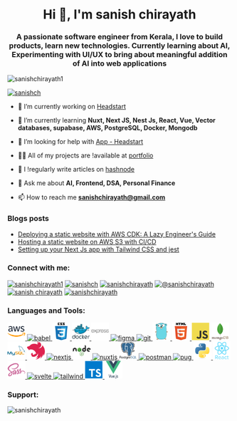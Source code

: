 <h1 align="center">Hi 👋, I'm sanish chirayath</h1>
<h3 align="center">A passionate software engineer from Kerala, I love to build products, learn new technologies. Currently learning about AI, Experimenting with UI/UX to bring about  meaningful addition of AI into web applications</h3>

<p align="left"> <img src="https://komarev.com/ghpvc/?username=sanishchirayath1&label=Profile%20views&color=0e75b6&style=flat" alt="sanishchirayath1" /> </p>

<p align="left"> <a href="https://twitter.com/sanishch" target="blank"><img src="https://img.shields.io/twitter/follow/sanishch?logo=twitter&style=for-the-badge" alt="sanishch" /></a> </p>

- 🔭 I’m currently working on [Headstart](https://waitlist.hstart.in/)

- 🌱 I’m currently learning **Nuxt, Next JS, Nest Js, React, Vue, Vector databases, supabase, AWS, PostgreSQL, Docker, Mongodb**

- 🤝 I’m looking for help with [App - Headstart](https://github.com/app-headstart)

- 👨‍💻 All of my projects are !available at [portfolio](https://portfolio.hstart.in)

- 📝 I !regularly write articles on [hashnode](https://hashnode.com/@SanishChirayath)

- 💬 Ask me about **AI, Frontend, DSA, Personal Finance**

- 📫 How to reach me **sanishchirayath@gmail.com**

### Blogs posts
<!-- BLOG-POST-LIST:START -->
- [Deploying a static website with AWS CDK: A Lazy Engineer&#39;s Guide](https://sanishchirayath.hashnode.dev/automate-aws-infrastructure-deployment-with-aws-cdk-a-lazy-engineers-guide)
- [Hosting a static website on AWS S3 with CI/CD](https://sanishchirayath.hashnode.dev/hosting-a-static-website-on-aws-s3-with-cicd)
- [Setting up your Next Js app with Tailwind CSS and jest](https://sanishchirayath.hashnode.dev/setting-up-your-next-js-app-with-tailwind-css-and-jest)
<!-- BLOG-POST-LIST:END -->

<h3 align="left">Connect with me:</h3>
<p align="left">
<a href="https://dev.to/sanishchirayath1" target="blank"><img align="center" src="https://raw.githubusercontent.com/rahuldkjain/github-profile-readme-generator/master/src/images/icons/Social/devto.svg" alt="sanishchirayath1" height="30" width="40" /></a>
<a href="https://twitter.com/sanishch" target="blank"><img align="center" src="https://raw.githubusercontent.com/rahuldkjain/github-profile-readme-generator/master/src/images/icons/Social/twitter.svg" alt="sanishch" height="30" width="40" /></a>
<a href="https://linkedin.com/in/sanishchirayath" target="blank"><img align="center" src="https://raw.githubusercontent.com/rahuldkjain/github-profile-readme-generator/master/src/images/icons/Social/linked-in-alt.svg" alt="sanishchirayath" height="30" width="40" /></a>
<!-- <a href="https://fb.com/san" target="blank"><img align="center" src="https://raw.githubusercontent.com/rahuldkjain/github-profile-readme-generator/master/src/images/icons/Social/facebook.svg" alt="san" height="30" width="40" /></a>
<a href="https://instagram.com/sanish_sunny_" target="blank"><img align="center" src="https://raw.githubusercontent.com/rahuldkjain/github-profile-readme-generator/master/src/images/icons/Social/instagram.svg" alt="sanish_sunny_" height="30" width="40" /></a> -->
<a href="https://hashnode.com/@sanishchirayath" target="blank"><img align="center" src="https://raw.githubusercontent.com/rahuldkjain/github-profile-readme-generator/master/src/images/icons/Social/hashnode.svg" alt="@sanishchirayath" height="30" width="40" /></a>
<!-- <a href="https://medium.com/@sanishchirayath" target="blank"><img align="center" src="https://raw.githubusercontent.com/rahuldkjain/github-profile-readme-generator/master/src/images/icons/Social/medium.svg" alt="@sanishchirayath" height="30" width="40" /></a> -->
<a href="https://www.youtube.com/c/sanish chirayath" target="blank"><img align="center" src="https://raw.githubusercontent.com/rahuldkjain/github-profile-readme-generator/master/src/images/icons/Social/youtube.svg" alt="sanish chirayath" height="30" width="40" /></a>
<!-- <a href="https://www.codechef.com/users/sanishchiru" target="blank"><img align="center" src="https://cdn.jsdelivr.net/npm/simple-icons@3.1.0/icons/codechef.svg" alt="sanishchiru" height="30" width="40" /></a>
<a href="https://www.hackerrank.com/sanishchirayath" target="blank"><img align="center" src="https://raw.githubusercontent.com/rahuldkjain/github-profile-readme-generator/master/src/images/icons/Social/hackerrank.svg" alt="sanishchirayath" height="30" width="40" /></a>
<a href="https://codeforces.com/profile/sanishchirayath" target="blank"><img align="center" src="https://raw.githubusercontent.com/rahuldkjain/github-profile-readme-generator/master/src/images/icons/Social/codeforces.svg" alt="sanishchirayath" height="30" width="40" /></a> -->
<a href="https://www.leetcode.com/sanishchirayath" target="blank"><img align="center" src="https://raw.githubusercontent.com/rahuldkjain/github-profile-readme-generator/master/src/images/icons/Social/leet-code.svg" alt="sanishchirayath" height="30" width="40" /></a>
<!-- <a href="https://auth.geeksforgeeks.org/user/sanishchirayath/profile" target="blank"><img align="center" src="https://raw.githubusercontent.com/rahuldkjain/github-profile-readme-generator/master/src/images/icons/Social/geeks-for-geeks.svg" alt="sanishchirayath/profile" height="30" width="40" /></a> -->
<!-- <a href="https://www.topcoder.com/members/sanishchirayath" target="blank"><img align="center" src="https://raw.githubusercontent.com/rahuldkjain/github-profile-readme-generator/master/src/images/icons/Social/topcoder.svg" alt="sanishchirayath" height="30" width="40" /></a> -->
</p>

<h3 align="left">Languages and Tools:</h3>
<!-- <h4 align="left">Frontend:</h4>
<h4 align="left">Backend:</h4>
<h4 align="left">Tools:</h4>
<h4 align="left">Extras:</h4> -->

<p align="left"> <a href="https://aws.amazon.com" target="_blank" rel="noreferrer"> <img src="https://raw.githubusercontent.com/devicons/devicon/master/icons/amazonwebservices/amazonwebservices-original-wordmark.svg" alt="aws" width="40" height="40"/> </a> <a href="https://babeljs.io/" target="_blank" rel="noreferrer"> <img src="https://www.vectorlogo.zone/logos/babeljs/babeljs-icon.svg" alt="babel" width="40" height="40"/> </a> <a href="https://www.w3schools.com/css/" target="_blank" rel="noreferrer"> <img src="https://raw.githubusercontent.com/devicons/devicon/master/icons/css3/css3-original-wordmark.svg" alt="css3" width="40" height="40"/> </a> <a href="https://www.docker.com/" target="_blank" rel="noreferrer"> <img src="https://raw.githubusercontent.com/devicons/devicon/master/icons/docker/docker-original-wordmark.svg" alt="docker" width="40" height="40"/> </a> <a href="https://expressjs.com" target="_blank" rel="noreferrer"> <img src="https://raw.githubusercontent.com/devicons/devicon/master/icons/express/express-original-wordmark.svg" alt="express" width="40" height="40"/> </a> <a href="https://www.figma.com/" target="_blank" rel="noreferrer"> <img src="https://www.vectorlogo.zone/logos/figma/figma-icon.svg" alt="figma" width="40" height="40"/> </a> <a href="https://git-scm.com/" target="_blank" rel="noreferrer"> <img src="https://www.vectorlogo.zone/logos/git-scm/git-scm-icon.svg" alt="git" width="40" height="40"/> </a> <a href="https://golang.org" target="_blank" rel="noreferrer"> <img src="https://raw.githubusercontent.com/devicons/devicon/master/icons/go/go-original.svg" alt="go" width="40" height="40"/> </a> <a href="https://www.w3.org/html/" target="_blank" rel="noreferrer"> <img src="https://raw.githubusercontent.com/devicons/devicon/master/icons/html5/html5-original-wordmark.svg" alt="html5" width="40" height="40"/> </a> <a href="https://developer.mozilla.org/en-US/docs/Web/JavaScript" target="_blank" rel="noreferrer"> <img src="https://raw.githubusercontent.com/devicons/devicon/master/icons/javascript/javascript-original.svg" alt="javascript" width="40" height="40"/> </a> <a href="https://www.mongodb.com/" target="_blank" rel="noreferrer"> <img src="https://raw.githubusercontent.com/devicons/devicon/master/icons/mongodb/mongodb-original-wordmark.svg" alt="mongodb" width="40" height="40"/> </a> <a href="https://www.mysql.com/" target="_blank" rel="noreferrer"> <img src="https://raw.githubusercontent.com/devicons/devicon/master/icons/mysql/mysql-original-wordmark.svg" alt="mysql" width="40" height="40"/> </a> <a href="https://nestjs.com/" target="_blank" rel="noreferrer"> <img src="https://raw.githubusercontent.com/devicons/devicon/master/icons/nestjs/nestjs-plain.svg" alt="nestjs" width="40" height="40"/> </a> <a href="https://nextjs.org/" target="_blank" rel="noreferrer"> <img src="https://cdn.worldvectorlogo.com/logos/nextjs-2.svg" alt="nextjs" width="40" height="40"/> </a> <a href="https://nodejs.org" target="_blank" rel="noreferrer"> <img src="https://raw.githubusercontent.com/devicons/devicon/master/icons/nodejs/nodejs-original-wordmark.svg" alt="nodejs" width="40" height="40"/> </a> <a href="https://nuxtjs.org/" target="_blank" rel="noreferrer"> <img src="https://www.vectorlogo.zone/logos/nuxtjs/nuxtjs-icon.svg" alt="nuxtjs" width="40" height="40"/> </a> <a href="https://www.postgresql.org" target="_blank" rel="noreferrer"> <img src="https://raw.githubusercontent.com/devicons/devicon/master/icons/postgresql/postgresql-original-wordmark.svg" alt="postgresql" width="40" height="40"/> </a> <a href="https://postman.com" target="_blank" rel="noreferrer"> <img src="https://www.vectorlogo.zone/logos/getpostman/getpostman-icon.svg" alt="postman" width="40" height="40"/> </a> <a href="https://pugjs.org" target="_blank" rel="noreferrer"> <img src="https://cdn.worldvectorlogo.com/logos/pug.svg" alt="pug" width="40" height="40"/> </a> <a href="https://www.python.org" target="_blank" rel="noreferrer"> <img src="https://raw.githubusercontent.com/devicons/devicon/master/icons/python/python-original.svg" alt="python" width="40" height="40"/> </a> <a href="https://reactjs.org/" target="_blank" rel="noreferrer"> <img src="https://raw.githubusercontent.com/devicons/devicon/master/icons/react/react-original-wordmark.svg" alt="react" width="40" height="40"/> <a href="https://sass-lang.com" target="_blank" rel="noreferrer"> <img src="https://raw.githubusercontent.com/devicons/devicon/master/icons/sass/sass-original.svg" alt="sass" width="40" height="40"/> </a> <a href="https://svelte.dev" target="_blank" rel="noreferrer"> <img src="https://upload.wikimedia.org/wikipedia/commons/1/1b/Svelte_Logo.svg" alt="svelte" width="40" height="40"/> </a> <a href="https://tailwindcss.com/" target="_blank" rel="noreferrer"> <img src="https://www.vectorlogo.zone/logos/tailwindcss/tailwindcss-icon.svg" alt="tailwind" width="40" height="40"/> </a> <a href="https://www.typescriptlang.org/" target="_blank" rel="noreferrer"> <img src="https://raw.githubusercontent.com/devicons/devicon/master/icons/typescript/typescript-original.svg" alt="typescript" width="40" height="40"/> </a> <a href="https://vuejs.org/" target="_blank" rel="noreferrer"> <img src="https://raw.githubusercontent.com/devicons/devicon/master/icons/vuejs/vuejs-original-wordmark.svg" alt="vuejs" width="40" height="40"/> </a>  </p>

<h3 align="left">Support:</h3>
<p><a href="https://www.buymeacoffee.com/sanishchirayath"> <img align="left" src="https://cdn.buymeacoffee.com/buttons/v2/default-yellow.png" height="50" width="210" alt="sanishchirayath" /></a></p><br><br>

<!-- <p align="left"> <a href="https://github.com/ryo-ma/github-profile-trophy"><img src="https://github-profile-trophy.vercel.app/?username=sanishchirayath1" alt="sanishchirayath1" /></a> </p>  -->
